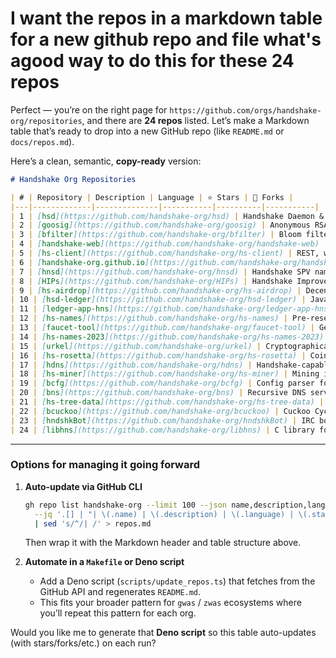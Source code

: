 # I want the repos in a markdown table for a new github repo and file what's agood way to do this for these 24 repos

Perfect — you’re on the right page for `https://github.com/orgs/handshake-org/repositories`, and there are **24 repos** listed. Let’s make a Markdown table that’s ready to drop into a new GitHub repo (like `README.md` or `docs/repos.md`).

Here’s a clean, semantic, **copy-ready** version:

```markdown
# Handshake Org Repositories

| # | Repository | Description | Language | ⭐ Stars | 🍴 Forks |
|---|-------------|--------------|-----------|----------|-----------|
| 1 | [hsd](https://github.com/handshake-org/hsd) | Handshake Daemon & Full Node | JavaScript | 2k | 299 |
| 2 | [goosig](https://github.com/handshake-org/goosig) | Anonymous RSA signatures | C | 67 | 15 |
| 3 | [bfilter](https://github.com/handshake-org/bfilter) | Bloom filters for JavaScript | JavaScript | 0 | 16 |
| 4 | [handshake-web](https://github.com/handshake-org/handshake-web) | Handshake.org static website | HTML | 28 | 23 |
| 5 | [hs-client](https://github.com/handshake-org/hs-client) | REST, websocket, and RPC client for hsd | JavaScript | 86 | 37 |
| 6 | [handshake-org.github.io](https://github.com/handshake-org/handshake-org.github.io) | Developer documentation site | JavaScript | 82 | 65 |
| 7 | [hnsd](https://github.com/handshake-org/hnsd) | Handshake SPV name resolver | C | 299 | 59 |
| 8 | [HIPs](https://github.com/handshake-org/HIPs) | Handshake Improvement Proposals | — | 41 | 24 |
| 9 | [hs-airdrop](https://github.com/handshake-org/hs-airdrop) | Decentralized airdrop to open-source developers | JavaScript | 1.4k | 174 |
| 10 | [hsd-ledger](https://github.com/handshake-org/hsd-ledger) | JavaScript client for Handshake Ledger | JavaScript | 18 | 10 |
| 11 | [ledger-app-hns](https://github.com/handshake-org/ledger-app-hns) | Handshake app for Ledger Nano S | C | 19 | 12 |
| 12 | [hs-names](https://github.com/handshake-org/hs-names) | Pre-reserved Handshake names | C | 30 | 11 |
| 13 | [faucet-tool](https://github.com/handshake-org/faucet-tool) | Generate mnemonic seeds, keys, and addresses for Faucet | JavaScript | 34 | 8 |
| 14 | [hs-names-2023](https://github.com/handshake-org/hs-names-2023) | Handshake 2023 soft fork updated locked names | JavaScript | 1 | 1 |
| 15 | [urkel](https://github.com/handshake-org/urkel) | Cryptographically provable database (urkel tree) | JavaScript | 126 | 21 |
| 16 | [hs-rosetta](https://github.com/handshake-org/hs-rosetta) | Coinbase Rosetta integration | JavaScript | 13 | 6 |
| 17 | [hdns](https://github.com/handshake-org/hdns) | Handshake-capable DNS module for Node.js | JavaScript | 36 | 8 |
| 18 | [hs-miner](https://github.com/handshake-org/hs-miner) | Mining infrastructure for Handshake | C | 75 | 18 |
| 19 | [bcfg](https://github.com/handshake-org/bcfg) | Config parser for bcoin | JavaScript | 0 | 13 |
| 20 | [bns](https://github.com/handshake-org/bns) | Recursive DNS server and resolver for Node.js | JavaScript | 3 | 27 |
| 21 | [hs-tree-data](https://github.com/handshake-org/hs-tree-data) | Airdrop/faucet Merkle trees + encrypted nonces | — | 57 | 25 |
| 22 | [bcuckoo](https://github.com/handshake-org/bcuckoo) | Cuckoo Cycle in pure JavaScript | JavaScript | 16 | 3 |
| 23 | [hndshkBot](https://github.com/handshake-org/hndshkBot) | IRC bot for developer faucet | JavaScript | 3 | 1 |
| 24 | [libhns](https://github.com/handshake-org/libhns) | C library for resolving Handshake names (fork of c-ares) | C++ | 20 | 4 |
```

---

### Options for managing it going forward

1. **Auto-update via GitHub CLI**

   ```bash
   gh repo list handshake-org --limit 100 --json name,description,language,stargazerCount,forkCount \
     --jq '.[] | "| \(.name) | \(.description) | \(.language) | \(.stargazerCount) | \(.forkCount) |"' \
     | sed 's/^/| /' > repos.md
   ```

   Then wrap it with the Markdown header and table structure above.

2. **Automate in a `Makefile` or Deno script**

   * Add a Deno script (`scripts/update_repos.ts`) that fetches from the GitHub API and regenerates `README.md`.
   * This fits your broader pattern for `gwas` / `zwas` ecosystems where you’ll repeat this pattern for each org.

Would you like me to generate that **Deno script** so this table auto-updates (with stars/forks/etc.) on each run?
